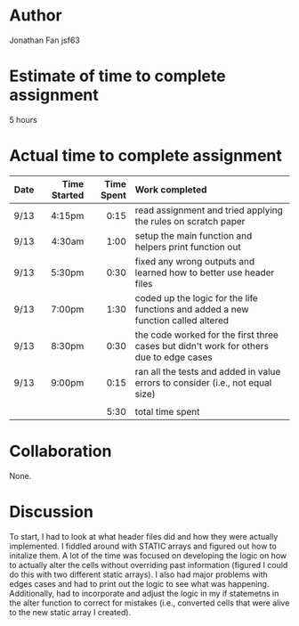 # Author
Jonathan Fan
jsf63

# Estimate of time to complete assignment
5 hours

# Actual time to complete assignment
| Date  | Time Started | Time Spent | Work completed                                                                                                        |
| :---: | -----------: | ---------: | :-------------------------------------------------------------------------------------------------------------------- |
| 9/13  |       4:15pm |       0:15 | read assignment and tried applying the rules on scratch paper                                                         |
| 9/13  |       4:30am |       1:00 | setup the main function and helpers print function out                                                                |
| 9/13  |       5:30pm |       0:30 | fixed any wrong outputs and learned how to better use header files                                                    |
| 9/13  |       7:00pm |       1:30 | coded up the logic for the life functions and added a new function called altered                                     |
| 9/13  |       8:30pm |       0:30 | the code worked for the first three cases but didn't work for others due to edge cases                                |
| 9/13  |       9:00pm |       0:15 | ran all the tests and added in value errors to consider (i.e., not equal size)                                        |
|       |              |            |                                                                                                                       |
|       |              |       5:30 | total time spent                                                                                                      |

# Collaboration
None.

# Discussion
To start, I had to look at what header files did and how they were actually implemented. I fiddled around with STATIC arrays and figured out how to initalize them. A lot of the time was focused on developing the logic on how to actually alter the cells without overriding past information (figured I could do this with two different static arrays). I also had major problems with edges cases and had to print out the logic to see what was happening. Additionally, had to incorporate and adjust the logic in my if statemetns in the alter function to correct for mistakes (i.e., converted cells that were alive to the new static array I created).